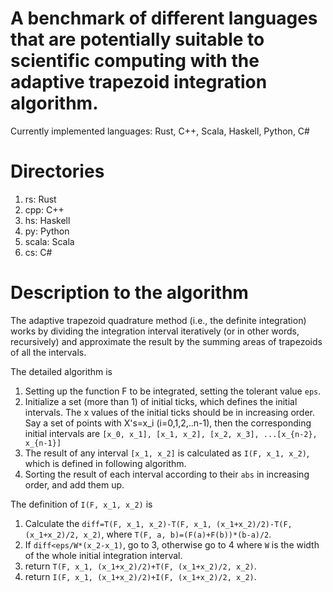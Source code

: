 # A benchmark of different languages that are potentially suitable to scientific computing with the adaptive trapezoid integration algorithm.

Currently implemented languages:
Rust, C++, Scala, Haskell, Python, C#

# Directories
1. rs: Rust
2. cpp: C++
3. hs: Haskell
4. py: Python
5. scala: Scala
6. cs: C#

# Description to the algorithm
The adaptive trapezoid quadrature method (i.e., the definite integration) works by dividing the integration interval iteratively (or in other words, recursively) and approximate the result by the summing areas of trapezoids of all the intervals.

The detailed algorithm is
1. Setting up the function F to be integrated, setting the tolerant value ```eps```.
2. Initialize a set (more than 1) of initial ticks, which defines the initial intervals. The x values of the initial ticks should be in increasing order. Say a set of points with X's=x_i (i=0,1,2,..n-1), then the corresponding initial intervals are
```[x_0, x_1], [x_1, x_2], [x_2, x_3], ...[x_{n-2}, x_{n-1}]```
3. The result of any interval ```[x_1, x_2]``` is calculated as ```I(F, x_1, x_2)```, which is defined in following algorithm.
4. Sorting the result of each interval according to their ```abs``` in increasing order, and add them up.

The definition of ```I(F, x_1, x_2)``` is
1. Calculate the ```diff=T(F, x_1, x_2)-T(F, x_1, (x_1+x_2)/2)-T(F, (x_1+x_2)/2, x_2)```, where ```T(F, a, b)=(F(a)+F(b))*(b-a)/2```.
2. If ```diff<eps/W*(x_2-x_1)```, go to 3, otherwise go to 4 where ```W``` is the width of the whole initial integration interval.
3. return ```T(F, x_1, (x_1+x_2)/2)+T(F, (x_1+x_2)/2, x_2)```.
4. return ```I(F, x_1, (x_1+x_2)/2)+I(F, (x_1+x_2)/2, x_2)```.
